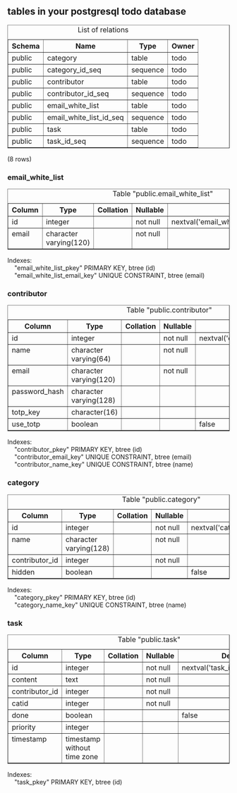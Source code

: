 ## tables in your postgresql todo database
<table border="1">
<caption>List of relations</caption>
<tr>
<th align="center">Schema</th>
<th align="center">Name</th>
<th align="center">Type</th>
<th align="center">Owner</th>
</tr>
<tr valign="top">
<td align="left">public</td>
<td align="left">category</td>
<td align="left">table</td>
<td align="left">todo</td>
</tr>
<tr valign="top">
<td align="left">public</td>
<td align="left">category_id_seq</td>
<td align="left">sequence</td>
<td align="left">todo</td>
</tr>
<tr valign="top">
<td align="left">public</td>
<td align="left">contributor</td>
<td align="left">table</td>
<td align="left">todo</td>
</tr>
<tr valign="top">
<td align="left">public</td>
<td align="left">contributor_id_seq</td>
<td align="left">sequence</td>
<td align="left">todo</td>
</tr>
<tr valign="top">
<td align="left">public</td>
<td align="left">email_white_list</td>
<td align="left">table</td>
<td align="left">todo</td>
</tr>
<tr valign="top">
<td align="left">public</td>
<td align="left">email_white_list_id_seq</td>
<td align="left">sequence</td>
<td align="left">todo</td>
</tr>
<tr valign="top">
<td align="left">public</td>
<td align="left">task</td>
<td align="left">table</td>
<td align="left">todo</td>
</tr>
<tr valign="top">
<td align="left">public</td>
<td align="left">task_id_seq</td>
<td align="left">sequence</td>
<td align="left">todo</td>
</tr>
</table>
<p>(8 rows)<br />
</p>

### email_white_list

<table border="1">
<caption>Table &quot;public.email_white_list&quot;</caption>
<tr>
<th align="center">Column</th>
<th align="center">Type</th>
<th align="center">Collation</th>
<th align="center">Nullable</th>
<th align="center">Default</th>
</tr>
<tr valign="top">
<td align="left">id</td>
<td align="left">integer</td>
<td align="left">&nbsp; </td>
<td align="left">not null</td>
<td align="left">nextval('email_white_list_id_seq'::regclass)</td>
</tr>
<tr valign="top">
<td align="left">email</td>
<td align="left">character varying(120)</td>
<td align="left">&nbsp; </td>
<td align="left">not null</td>
<td align="left">&nbsp; </td>
</tr>
</table>
<p>Indexes:<br />
&nbsp;&nbsp;&nbsp;&nbsp;&quot;email_white_list_pkey&quot; PRIMARY KEY, btree (id)<br />
&nbsp;&nbsp;&nbsp;&nbsp;&quot;email_white_list_email_key&quot; UNIQUE CONSTRAINT, btree (email)<br />
</p>

### contributor

<table border="1">
<caption>Table &quot;public.contributor&quot;</caption>
<tr>
<th align="center">Column</th>
<th align="center">Type</th>
<th align="center">Collation</th>
<th align="center">Nullable</th>
<th align="center">Default</th>
</tr>
<tr valign="top">
<td align="left">id</td>
<td align="left">integer</td>
<td align="left">&nbsp; </td>
<td align="left">not null</td>
<td align="left">nextval('contributor_id_seq'::regclass)</td>
</tr>
<tr valign="top">
<td align="left">name</td>
<td align="left">character varying(64)</td>
<td align="left">&nbsp; </td>
<td align="left">not null</td>
<td align="left">&nbsp; </td>
</tr>
<tr valign="top">
<td align="left">email</td>
<td align="left">character varying(120)</td>
<td align="left">&nbsp; </td>
<td align="left">not null</td>
<td align="left">&nbsp; </td>
</tr>
<tr valign="top">
<td align="left">password_hash</td>
<td align="left">character varying(128)</td>
<td align="left">&nbsp; </td>
<td align="left">&nbsp; </td>
<td align="left">&nbsp; </td>
</tr>
<tr valign="top">
<td align="left">totp_key</td>
<td align="left">character(16)</td>
<td align="left">&nbsp; </td>
<td align="left">&nbsp; </td>
<td align="left">&nbsp; </td>
</tr>
<tr valign="top">
<td align="left">use_totp</td>
<td align="left">boolean</td>
<td align="left">&nbsp; </td>
<td align="left">&nbsp; </td>
<td align="left">false</td>
</tr>
</table>
<p>Indexes:<br />
&nbsp;&nbsp;&nbsp;&nbsp;&quot;contributor_pkey&quot; PRIMARY KEY, btree (id)<br />
&nbsp;&nbsp;&nbsp;&nbsp;&quot;contributor_email_key&quot; UNIQUE CONSTRAINT, btree (email)<br />
&nbsp;&nbsp;&nbsp;&nbsp;&quot;contributor_name_key&quot; UNIQUE CONSTRAINT, btree (name)<br />
</p>

### category

<table border="1">
<caption>Table &quot;public.category&quot;</caption>
<tr>
<th align="center">Column</th>
<th align="center">Type</th>
<th align="center">Collation</th>
<th align="center">Nullable</th>
<th align="center">Default</th>
</tr>
<tr valign="top">
<td align="left">id</td>
<td align="left">integer</td>
<td align="left">&nbsp; </td>
<td align="left">not null</td>
<td align="left">nextval('category_id_seq'::regclass)</td>
</tr>
<tr valign="top">
<td align="left">name</td>
<td align="left">character varying(128)</td>
<td align="left">&nbsp; </td>
<td align="left">not null</td>
<td align="left">&nbsp; </td>
</tr>
<tr valign="top">
<td align="left">contributor_id</td>
<td align="left">integer</td>
<td align="left">&nbsp; </td>
<td align="left">not null</td>
<td align="left">&nbsp; </td>
</tr>
<tr valign="top">
<td align="left">hidden</td>
<td align="left">boolean</td>
<td align="left">&nbsp; </td>
<td align="left">&nbsp; </td>
<td align="left">false</td>
</tr>
</table>
<p>Indexes:<br />
&nbsp;&nbsp;&nbsp;&nbsp;&quot;category_pkey&quot; PRIMARY KEY, btree (id)<br />
&nbsp;&nbsp;&nbsp;&nbsp;&quot;category_name_key&quot; UNIQUE CONSTRAINT, btree (name)<br />
</p>

### task

<table border="1">
<caption>Table &quot;public.task&quot;</caption>
<tr>
<th align="center">Column</th>
<th align="center">Type</th>
<th align="center">Collation</th>
<th align="center">Nullable</th>
<th align="center">Default</th>
</tr>
<tr valign="top">
<td align="left">id</td>
<td align="left">integer</td>
<td align="left">&nbsp; </td>
<td align="left">not null</td>
<td align="left">nextval('task_id_seq'::regclass)</td>
</tr>
<tr valign="top">
<td align="left">content</td>
<td align="left">text</td>
<td align="left">&nbsp; </td>
<td align="left">not null</td>
<td align="left">&nbsp; </td>
</tr>
<tr valign="top">
<td align="left">contributor_id</td>
<td align="left">integer</td>
<td align="left">&nbsp; </td>
<td align="left">not null</td>
<td align="left">&nbsp; </td>
</tr>
<tr valign="top">
<td align="left">catid</td>
<td align="left">integer</td>
<td align="left">&nbsp; </td>
<td align="left">not null</td>
<td align="left">&nbsp; </td>
</tr>
<tr valign="top">
<td align="left">done</td>
<td align="left">boolean</td>
<td align="left">&nbsp; </td>
<td align="left">&nbsp; </td>
<td align="left">false</td>
</tr>
<tr valign="top">
<td align="left">priority</td>
<td align="left">integer</td>
<td align="left">&nbsp; </td>
<td align="left">&nbsp; </td>
<td align="left">&nbsp; </td>
</tr>
<tr valign="top">
<td align="left">timestamp</td>
<td align="left">timestamp without time zone</td>
<td align="left">&nbsp; </td>
<td align="left">&nbsp; </td>
<td align="left">&nbsp; </td>
</tr>
</table>
<p>Indexes:<br />
&nbsp;&nbsp;&nbsp;&nbsp;&quot;task_pkey&quot; PRIMARY KEY, btree (id)<br />
</p>

